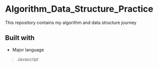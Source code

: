 # Algorithm_Data_Structure_Practice

This repository contains my algorithm and data structure journey

## Built with

- Major language

> Javascript

